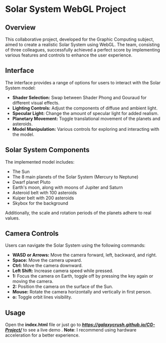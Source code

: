 # Solar System WebGL Project

## Overview

This collaborative project, developed for the Graphic Computing subject, aimed to create a realistic Solar System using WebGL. The team, consisting of three colleagues, successfully achieved a perfect score by implementing various features and controls to enhance the user experience.

## Interface

The interface provides a range of options for users to interact with the Solar System model:

- **Shader Selection:** Swap between Shader Phong and Gouraud for different visual effects.
- **Lighting Controls:** Adjust the components of diffuse and ambient light.
- **Specular Light:** Change the amount of specular light for added realism.
- **Planetary Movement:** Toggle translational movement of the planets and asteroids.
- **Model Manipulation:** Various controls for exploring and interacting with the model.

## Solar System Components

The implemented model includes:

- The Sun
- The 8 main planets of the Solar System (Mercury to Neptune)
- Dwarf planet Pluto
- Earth's moon, along with moons of Jupiter and Saturn
- Asteroid belt with 100 asteroids
- Kuiper belt with 200 asteroids
- Skybox for the background

Additionally, the scale and rotation periods of the planets adhere to real values.

## Camera Controls

Users can navigate the Solar System using the following commands:

- **WASD or Arrows:** Move the camera forward, left, backward, and right.
- **Space:** Move the camera upward.
- **Ctrl:** Move the camera downward.
- **Left Shift:** Increase camera speed while pressed.
- **1:** Focus the camera on Earth, toggle off by pressing the key again or moving the camera.
- **2:** Position the camera on the surface of the Sun.
- **Mouse:** Rotate the camera horizontally and vertically in first person.
- **o:** Toggle orbit lines visibility.

## Usage

Open the **index.html** file or just go to ***<https://galaxycrush.github.io/CG-Project/>*** to see a live demo .
**Note**: I recommend using hardware acceleration for a better experience.
